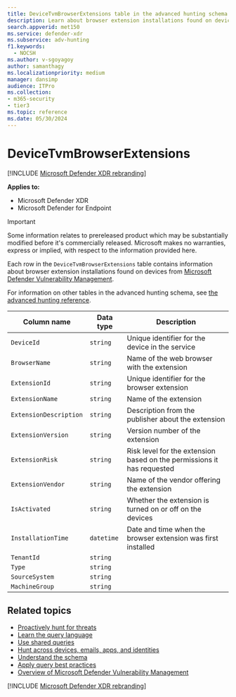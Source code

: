 ```yaml
---
title: DeviceTvmBrowserExtensions table in the advanced hunting schema
description: Learn about browser extension installations found on devices as shown in Microsoft Defender Vulnerability Management.
search.appverid: met150
ms.service: defender-xdr
ms.subservice: adv-hunting
f1.keywords: 
  - NOCSH
ms.author: v-sgoyagoy
author: samanthagy
ms.localizationpriority: medium
manager: dansimp
audience: ITPro
ms.collection: 
- m365-security
- tier3
ms.topic: reference
ms.date: 05/30/2024
---
```


# DeviceTvmBrowserExtensions

[!INCLUDE [Microsoft Defender XDR rebranding](../includes/microsoft-defender.md)]

**Applies to:**
- Microsoft Defender XDR
- Microsoft Defender for Endpoint

> [!IMPORTANT]
> Some information relates to prereleased product which may be substantially modified before it's commercially released. Microsoft makes no warranties, express or implied, with respect to the information provided here.

Each row in the `DeviceTvmBrowserExtensions` table contains information about browser extension installations found on devices from [Microsoft Defender Vulnerability Management](/windows/security/threat-protection/microsoft-defender-atp/next-gen-threat-and-vuln-mgt).

For information on other tables in the advanced hunting schema, see [the advanced hunting reference](advanced-hunting-schema-tables.md).

| Column name | Data type | Description |
|-------------|-----------|-------------|
| `DeviceId` | `string` | Unique identifier for the device in the service |
| `BrowserName` | `string` | Name of the web browser with the extension |
| `ExtensionId` | `string` | Unique identifier for the browser extension |
| `ExtensionName` | `string` | Name of the extension |
| `ExtensionDescription` | `string` | Description from the publisher about the extension |
| `ExtensionVersion` | `string` | Version number of the extension |
| `ExtensionRisk` | `string` | Risk level for the extension based on the permissions it has requested |
| `ExtensionVendor` | `string` | Name of the vendor offering the extension |
| `IsActivated` | `string` | Whether the extension is turned on or off on the devices |
| `InstallationTime` | `datetime` | Date and time when the browser extension was first installed |
| `TenantId` | `string` |  |
| `Type` | `string` |  |
| `SourceSystem` | `string` |  |
| `MachineGroup` | `string` |  |

## Related topics

- [Proactively hunt for threats](advanced-hunting-overview.md)
- [Learn the query language](advanced-hunting-query-language.md)
- [Use shared queries](advanced-hunting-shared-queries.md)
- [Hunt across devices, emails, apps, and identities](advanced-hunting-query-emails-devices.md)
- [Understand the schema](advanced-hunting-schema-tables.md)
- [Apply query best practices](advanced-hunting-best-practices.md)
- [Overview of Microsoft Defender Vulnerability Management](/windows/security/threat-protection/microsoft-defender-atp/next-gen-threat-and-vuln-mgt)

[!INCLUDE [Microsoft Defender XDR rebranding](../includes/defender-m3d-techcommunity.md)]
